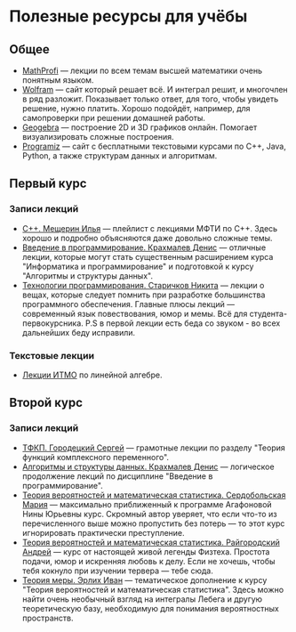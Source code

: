 # Полезные ресурсы для учёбы

## Общее

- <a href="http://mathprofi.ru/kak_vychislit_dvoinoi_integral.html" target="_blank">MathProfi</a> —  лекции по всем темам высшей математики очень понятным языком.
- <a href="https://www.wolframalpha.com" target="_blank">Wolfram</a> — сайт который решает всё. И интеграл решит, и многочлен в ряд разложит. Показывает только ответ, для того, чтобы увидеть решение, нужно платить. Хорошо подойдёт, например, для самопроверки при решении домашней работы.
- <a href="https://www.geogebra.org" target="_blank">Geogebra</a> — построение 2D и 3D графиков онлайн. Помогает визуализировать сложные построения.
- <a href="https://www.programiz.com" target="_blank">Programiz</a> — сайт с бесплатными текстовыми курсами по C++, Java, Python, а также структурам данных и алгоритмам.

## Первый курс

### Записи лекций

- <a href="https://youtube.com/playlist?list=PL4_hYwCyhAvY2dY_tnTv3-TJThzcloCvM" target="_blank">С++.  Мещерин Илья</a> — плейлист с лекциями МФТИ по С++. Здесь хорошо и подробно объясняются даже довольно сложные темы.
- <a href="https://youtube.com/playlist?list=PL4_hYwCyhAvbfm6EMKYGAybRMxSQsOCXG" target="_blank">Введение в программирование. Крахмалев Денис</a> — отличные лекции, которые могут стать существенным расширением курса "Информатика и программирование" и подготовкой к курсу "Алгоритмы и структуры данных".
- <a href="https://youtube.com/playlist?list=PL4_hYwCyhAvaTVSzXsvFQlb-FmNqUNkPT" target="_blank"> Технологии программирования. Старичков Никита</a> — лекции о вещах, которые следует помнить при разработке большинства программного обеспечения. Главные плюсы лекций — современный язык повествования, юмор и мемы. Всё для студента-первокурсника.
P.S в первой лекции есть беда со звуком - во всех дальнейших беду исправили.

### Текстовые лекции

- <a href="https://drive.google.com/file/d/1oKcl7BxfMMz04kj_bc52FLfNCpTbdIHU/view?usp=sharing" target="_blank">Лекции ИТМО</a> по линейной алгебре.

## Второй курс

### Записи лекций

- <a href="https://youtube.com/playlist?list=PLyBWNG-pZKx5gWdRnnJh8a_WX_jx30nJb" target="_blank">ТФКП. Городецкий Сергей</a> — грамотные лекции по разделу "Теория функций комплексного переменного".
- <a href="https://youtube.com/playlist?list=PL4_hYwCyhAvZ5D_JszUoabA_U8QRLcN_e" target="_blank">Алгоритмы и структуры данных. Крахмалев Денис</a> — логическое продолжение лекций по дисциплине "Введение в программирование".
- <a href="https://youtube.com/playlist?list=PLcsjsqLLSfNA6Zt2QBaqFDR7D8N-31Vvm" target="_blank">Теория вероятностей и математическая статистика. Сердобольская Мария</a> — максимально приближенный к программе Агафоновой Нины Юрьевны курс. Скромный автор уверяет, что если что-то из перечисленного выше можно пропустить без потерь — то этот курс игнорировать практически преступление.
- <a href="https://youtube.com/playlist?list=PLthfp5exSWEr8tRK-Yf-i9aXgcFJ-O16d" target="_blank">Теория вероятностей и математическая статистика. Райгородский Андрей</a> — курс от настоящей живой легенды Физтеха. Простота подачи, юмор и искренняя любовь к делу. Если не хочешь, чтобы тебя кокнуло при изучении тервера — тебе сюда.
- <a href="https://youtube.com/playlist?list=PL4_hYwCyhAvaQSfrR_z5njK8rnTXcdQiv" target="_blank">Теория меры. Эрлих Иван</a> — тематическое дополнение к курсу "Теория вероятностей и математическая статистика". Здесь можно найти очень необычный взгляд на интегралы Лебега и другую теоретическую базу, необходимую для понимания вероятностных пространств.
